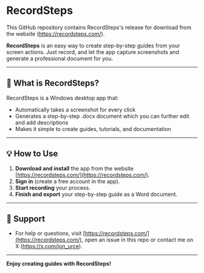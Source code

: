 # RecordSteps
This GitHub repository contains RecordSteps's release for download from the website (https://recordsteps.com/).

**RecordSteps** is an easy way to create step-by-step guides from your screen actions. Just record, and let the app capture screenshots and generate a professional document for you.

---

## 🚀 What is RecordSteps?

RecordSteps is a Windows desktop app that:
- Automatically takes a screenshot for every click
- Generates a step-by-step .docx document which you can further edit and add descriptions
- Makes it simple to create guides, tutorials, and documentation

---

## 💡 How to Use

1. **Download and install** the app from the website [https://recordsteps.com/](https://recordsteps.com/).
2. **Sign in** (create a free account in the app).
3. **Start recording** your process.
4. **Finish and export** your step-by-step guide as a Word document.

---

## 💬 Support

- For help or questions, visit [https://recordsteps.com/](https://recordsteps.com/), open an issue in this repo or contact me on X (https://x.com/jon_urce).

---

**Enjoy creating guides with RecordSteps!** 
